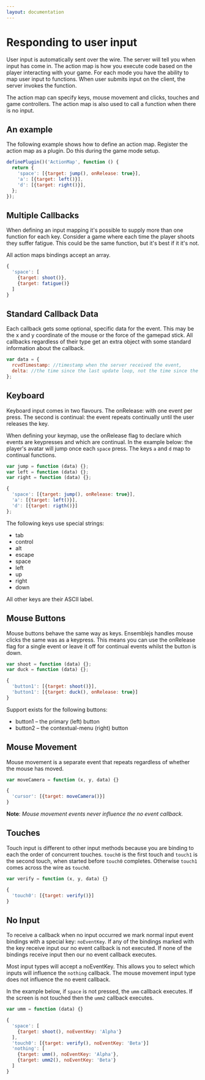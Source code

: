 ```yaml
---
layout: documentation
---
```

# Responding to user input
User input is automatically sent over the wire. The server will tell you when input has come in. The action map is how you execute code based on the player interacting with your game. For each mode you have the ability to map user input to functions. When user submits input on the client, the server invokes the function.

The action map can specify keys, mouse movement and clicks, touches and game controllers. The action map is also used to call a function when there is no input.

## An example
The following example shows how to define an action map. Register the action map as a plugin. Do this during the game mode setup.

~~~javascript
definePlugin()('ActionMap', function () {
  return {
    'space': [{target: jump(), onRelease: true}],
    'a': [{target: left()}],
    'd': [{target: right()}],
  };
});
~~~

## Multiple Callbacks
When defining an input mapping it's possible to supply more than one function for each key. Consider a game where each time the player shoots they suffer fatigue. This could be the same function, but it's best if it it's not.

All action maps bindings accept an array.

~~~javascript
{
  'space': [
    {target: shoot()},
    {target: fatigue()}
  ]
}
~~~

## Standard Callback Data
Each callback gets some optional, specific data for the event. This may be the x and y coordinate of the mouse or the force of the gamepad stick. All callbacks regardless of their type get an extra object with some standard information about the callback.

~~~javascript
var data = {
  rcvdTimestamp: //timestamp when the server received the event,
  delta: //the time since the last update loop, not the time since the last input event of this type.
};
~~~

## Keyboard
Keyboard input comes in two flavours. The onRelease: with one event per press. The second is continual: the event repeats continually until the user releases the key.

When defining your keymap, use the onRelease flag to declare which events are keypresses and which are continual. In the example below: the player's avatar will jump once each `space` press. The keys `a` and `d` map to continual functions.

~~~javascript
var jump = function (data) {};
var left = function (data) {};
var right = function (data) {};

{
  'space': [{target: jump(), onRelease: true}],
  'a': [{target: left()}],
  'd': [{target: rigth()}]
};
~~~

The following keys use special strings:

  - tab
  - control
  - alt
  - escape
  - space
  - left
  - up
  - right
  - down

All other keys are their ASCII label.

## Mouse Buttons
Mouse buttons behave the same way as keys. Ensemblejs handles mouse clicks the same was as a keypress. This means you can use the onRelease flag for a single event or leave it off for continual events whilst the button is down.

~~~javascript
var shoot = function (data) {};
var duck = function (data) {};

{
  'button1': [{target: shoot()}],
  'button1': [{target: duck(), onRelease: true}]
}
~~~

Support exists for the following buttons:

  - button1 – the primary (left) button
  - button2 – the contextual-menu (right) button

## Mouse Movement
Mouse movement is a separate event that repeats regardless of whether the mouse has moved.

~~~javascript
var moveCamera = function (x, y, data) {}

{
  'cursor': [{target: moveCamera()}]
}
~~~

**Note**: *Mouse movement events never influence the no event callback.*

## Touches
Touch input is different to other input methods because you are binding to each the order of concurrent touches. `touch0` is the first touch and `touch1` is the second touch, when started before `touch0` completes. Otherwise `touch1` comes across the wire as `touch0`.

~~~javascript
var verify = function (x, y, data) {}

{
  'touch0': [{target: verify()}]
}
~~~

## No Input
To receive a callback when no input occurred we mark normal input event bindings with a special key: `noEventKey`. If any of the bindings marked with the key receive input our no event callback is not executed. If none of the bindings receive input then our no event callback executes.

Most input types will accept a noEventKey. This allows you to select which inputs will influence the `nothing` callback. The mouse movement input type does not influence the no event callback.

In the example below, if `space` is not pressed, the `umm` callback executes. If the screen is not touched then the `umm2` callback executes.

~~~javascript
var umm = function (data) {}

{
  'space': [
    {target: shoot(), noEventKey: 'Alpha'}
  ],
  'touch0': [{target: verify(), noEventKey: 'Beta'}]
  'nothing': [
    {target: umm(), noEventKey: 'Alpha'},
    {target: umm2(), noEventKey: 'Beta'}
  ]
}
~~~